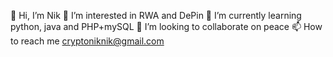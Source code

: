 👋 Hi, I’m Nik
👀 I’m interested in RWA and DePin
🌱 I’m currently learning python, java and PHP+mySQL
💞️ I’m looking to collaborate on peace
📫 How to reach me cryptoniknik@gmail.com
